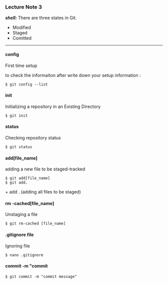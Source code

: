 ### Lecture Note 3

***shell:*** There are three states in Git.
- Modified
- Staged
- Comitted
---

#### config
First time setup

to check the informaiton after write down your setup information :
```
$ git config --list
```

#### init
Initializing a repository in an Existing Directory
```
$ git init
```

#### status
Checking repository status
```
$ git status
```

#### add[file_name]
adding a new file to be staged-tracked
```
$ git add[file_name]
$ git add.
```
\+ add . (adding all files to be staged)

#### rm -cached[file_name]
Unstaging a file
```
$ git rm-cached [file_name]
```

#### .gitignore file
Ignoring file
```
$ nano .gitignore
```

#### commit -m "commit
```
$ git commit -m "commit message"
```
